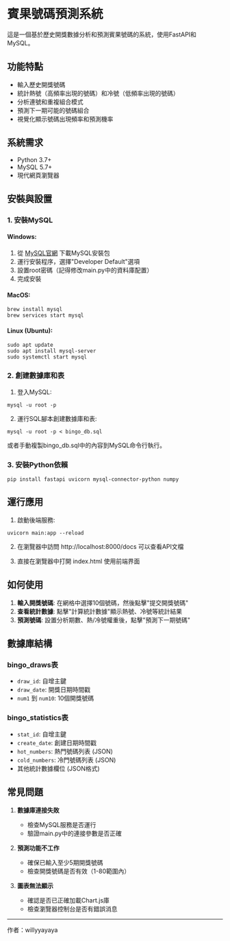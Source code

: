 # 賓果號碼預測系統

這是一個基於歷史開獎數據分析和預測賓果號碼的系統，使用FastAPI和MySQL。

## 功能特點

- 輸入歷史開獎號碼
- 統計熱號（高頻率出現的號碼）和冷號（低頻率出現的號碼）
- 分析連號和重複組合模式
- 預測下一期可能的號碼組合
- 視覺化顯示號碼出現頻率和預測機率

## 系統需求

- Python 3.7+
- MySQL 5.7+
- 現代網頁瀏覽器

## 安裝與設置

### 1. 安裝MySQL

#### Windows:
1. 從 [MySQL官網](https://dev.mysql.com/downloads/installer/) 下載MySQL安裝包
2. 運行安裝程序，選擇"Developer Default"選項
3. 設置root密碼（記得修改main.py中的資料庫配置）
4. 完成安裝

#### MacOS:
```
brew install mysql
brew services start mysql
```

#### Linux (Ubuntu):
```
sudo apt update
sudo apt install mysql-server
sudo systemctl start mysql
```

### 2. 創建數據庫和表

1. 登入MySQL:
```
mysql -u root -p
```

2. 運行SQL腳本創建數據庫和表:
```
mysql -u root -p < bingo_db.sql
```

或者手動複製bingo_db.sql中的內容到MySQL命令行執行。

### 3. 安裝Python依賴

```
pip install fastapi uvicorn mysql-connector-python numpy
```

## 運行應用

1. 啟動後端服務:
```
uvicorn main:app --reload
```

2. 在瀏覽器中訪問 http://localhost:8000/docs 可以查看API文檔

3. 直接在瀏覽器中打開 index.html 使用前端界面

## 如何使用

1. **輸入開獎號碼**: 在網格中選擇10個號碼，然後點擊"提交開獎號碼"
2. **查看統計數據**: 點擊"計算統計數據"顯示熱號、冷號等統計結果
3. **預測號碼**: 設置分析期數、熱/冷號權重後，點擊"預測下一期號碼"

## 數據庫結構

### bingo_draws表
- `draw_id`: 自增主鍵
- `draw_date`: 開獎日期時間戳
- `num1` 到 `num10`: 10個開獎號碼

### bingo_statistics表
- `stat_id`: 自增主鍵
- `create_date`: 創建日期時間戳
- `hot_numbers`: 熱門號碼列表 (JSON)
- `cold_numbers`: 冷門號碼列表 (JSON)
- 其他統計數據欄位 (JSON格式)

## 常見問題

1. **數據庫連接失敗**
   - 檢查MySQL服務是否運行
   - 驗證main.py中的連接參數是否正確

2. **預測功能不工作**
   - 確保已輸入至少5期開獎號碼
   - 檢查開獎號碼是否有效（1-80範圍內）

3. **圖表無法顯示**
   - 確認是否已正確加載Chart.js庫
   - 檢查瀏覽器控制台是否有錯誤消息

---

作者：willyyayaya 
